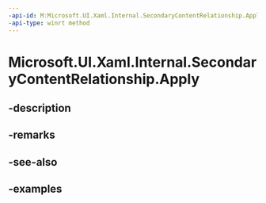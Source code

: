 ```yaml
---
-api-id: M:Microsoft.UI.Xaml.Internal.SecondaryContentRelationship.Apply
-api-type: winrt method
---
```


# Microsoft.UI.Xaml.Internal.SecondaryContentRelationship.Apply

<!--
public void Apply ();
-->


## -description

## -remarks

## -see-also

## -examples


